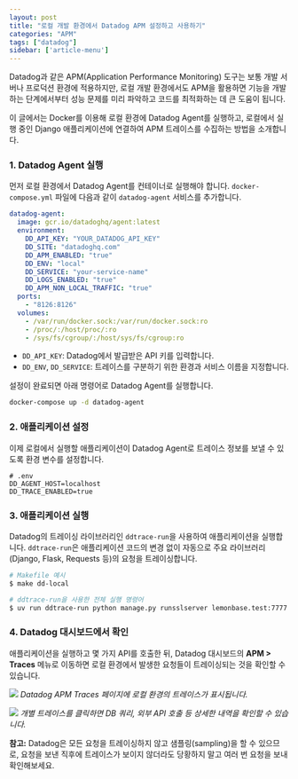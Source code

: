 ```yaml
---
layout: post
title: "로컬 개발 환경에서 Datadog APM 설정하고 사용하기"
categories: "APM"
tags: ["datadog"]
sidebar: ['article-menu']
---
```


Datadog과 같은 APM(Application Performance Monitoring) 도구는 보통 개발 서버나 프로덕션 환경에 적용하지만, 로컬 개발 환경에서도 APM을 활용하면 기능을 개발하는 단계에서부터 성능 문제를 미리 파악하고 코드를 최적화하는 데 큰 도움이 됩니다.

이 글에서는 Docker를 이용해 로컬 환경에 Datadog Agent를 실행하고, 로컬에서 실행 중인 Django 애플리케이션에 연결하여 APM 트레이스를 수집하는 방법을 소개합니다.

### **1. Datadog Agent 실행**

먼저 로컬 환경에서 Datadog Agent를 컨테이너로 실행해야 합니다. `docker-compose.yml` 파일에 다음과 같이 `datadog-agent` 서비스를 추가합니다.

```yaml
datadog-agent:
  image: gcr.io/datadoghq/agent:latest
  environment:
    DD_API_KEY: "YOUR_DATADOG_API_KEY"
    DD_SITE: "datadoghq.com"
    DD_APM_ENABLED: "true"
    DD_ENV: "local"
    DD_SERVICE: "your-service-name"
    DD_LOGS_ENABLED: "true"
    DD_APM_NON_LOCAL_TRAFFIC: "true"
  ports:
    - "8126:8126"
  volumes:
    - /var/run/docker.sock:/var/run/docker.sock:ro
    - /proc/:/host/proc/:ro
    - /sys/fs/cgroup/:/host/sys/fs/cgroup:ro
```

-   `DD_API_KEY`: Datadog에서 발급받은 API 키를 입력합니다.
-   `DD_ENV`, `DD_SERVICE`: 트레이스를 구분하기 위한 환경과 서비스 이름을 지정합니다.

설정이 완료되면 아래 명령어로 Datadog Agent를 실행합니다.

```bash
docker-compose up -d datadog-agent
```

### **2. 애플리케이션 설정**

이제 로컬에서 실행할 애플리케이션이 Datadog Agent로 트레이스 정보를 보낼 수 있도록 환경 변수를 설정합니다.

```
# .env
DD_AGENT_HOST=localhost
DD_TRACE_ENABLED=true
```

### **3. 애플리케이션 실행**

Datadog의 트레이싱 라이브러리인 `ddtrace-run`을 사용하여 애플리케이션을 실행합니다. `ddtrace-run`은 애플리케이션 코드의 변경 없이 자동으로 주요 라이브러리(Django, Flask, Requests 등)의 요청을 트레이싱합니다.

```bash
# Makefile 예시
$ make dd-local

# ddtrace-run을 사용한 전체 실행 명령어
$ uv run ddtrace-run python manage.py runsslserver lemonbase.test:7777 --settings=server.settings.local
```

### **4. Datadog 대시보드에서 확인**

애플리케이션을 실행하고 몇 가지 API를 호출한 뒤, Datadog 대시보드의 **APM > Traces** 메뉴로 이동하면 로컬 환경에서 발생한 요청들이 트레이싱되는 것을 확인할 수 있습니다.

![](/assets/images/posts/2024-08-12-datadog-local-1.png)
*Datadog APM Traces 페이지에 로컬 환경의 트레이스가 표시됩니다.*

![](/assets/images/posts/2024-08-12-datadog-local-2.png)
*개별 트레이스를 클릭하면 DB 쿼리, 외부 API 호출 등 상세한 내역을 확인할 수 있습니다.*

**참고:** Datadog은 모든 요청을 트레이싱하지 않고 샘플링(sampling)을 할 수 있으므로, 요청을 보낸 직후에 트레이스가 보이지 않더라도 당황하지 말고 여러 번 요청을 보내 확인해보세요.
